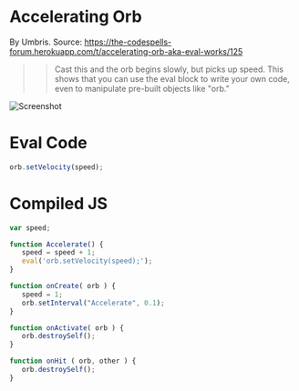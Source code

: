 # Accelerating Orb

By Umbris.
Source: https://the-codespells-forum.herokuapp.com/t/accelerating-orb-aka-eval-works/125

>> Cast this and the orb begins slowly, but picks up speed. This shows that you can use the eval block to write your own code, even to manipulate pre-built objects like "orb."

![Screenshot](https://raw.githubusercontent.com/SittingFox/CodeSpells/master/orb/images/AcceleratingOrb.png)

# Eval Code

```Javascript
orb.setVelocity(speed);
```

# Compiled JS

```Javascript
var speed;

function Accelerate() {
   speed = speed + 1;
   eval('orb.setVelocity(speed);');
}

function onCreate( orb ) {
   speed = 1;
   orb.setInterval("Accelerate", 0.1);
}

function onActivate( orb ) {
   orb.destroySelf();
}

function onHit ( orb, other ) {
   orb.destroySelf();
}
```
